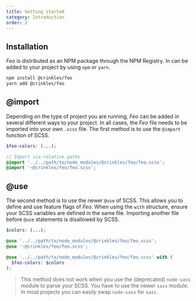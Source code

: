 ```yaml
---
title: Getting started
category: Introduction
order: 2
---
```


## Installation

_Feo_ is distributed as an NPM package through the NPM Registry. In can be added to your project by using `npm` or `yarn`.

```bash
npm install @crinkles/feo
yarn add @crinkles/feo
```

## @import

Depending on the type of project you are running, _Feo_ can be added in several different ways to your project. In all cases, the _Feo_ file needs to be imported into your own `.scss` file. The first method is to use the `@import` function of SCSS.

```scss
$feo-colors: (...);

// Import via relative paths
@import '../../path/to/node_modules/@crinkles/feo/feo.scss';
@import '~@crinkles/feo/feo.scss';
```

## @use

The second method is to use the newer `@use` of SCSS. This allows you to define and use feature flags of _Feo_. When using the `with` structure, ensure your SCSS variables are defined in the same file. Importing another file before `@use` statements is disallowed by SCSS.

```scss
$colors: (...);

@use '../../path/to/node_modules/@crinkles/feo/feo.scss';
@use '~@crinkles/feo/feo.scss';

@use '../../path/to/node_modules/@crinkles/feo/feo.scss' with (
  $feo-colors: $colors
);
```

> This method does not work when you use the (deprecated) `node-sass` module to parse your SCSS. You have to use the newer `sass` module. In most projects you can easily swap `node-sass` for `sass`.
